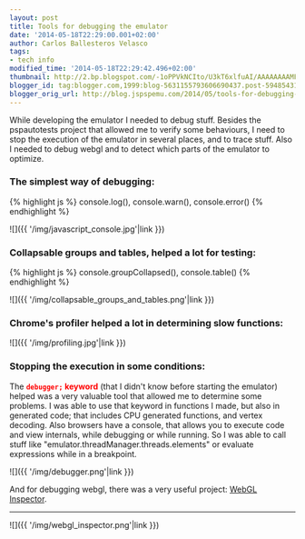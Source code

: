 ```yaml
---
layout: post
title: Tools for debugging the emulator
date: '2014-05-18T22:29:00.001+02:00'
author: Carlos Ballesteros Velasco
tags:
- tech info
modified_time: '2014-05-18T22:29:42.496+02:00'
thumbnail: http://2.bp.blogspot.com/-1oPPVkNCIto/U3kT6xlfuAI/AAAAAAAAMFI/FP5nyGuTCKQ/s72-c/javascript_console.jpg
blogger_id: tag:blogger.com,1999:blog-5631155793606690437.post-5948543100880518301
blogger_orig_url: http://blog.jspspemu.com/2014/05/tools-for-debugging-emulator.html
---
```


While developing the emulator I needed to debug stuff. Besides the pspautotests project that allowed me to verify some behaviours, I need to stop the execution of the emulator in several places, and to trace stuff. Also I needed to debug webgl and to detect which parts of the emulator to optimize.  

### The simplest way of debugging:
{% highlight js %}
console.log(), console.warn(), console.error()
{% endhighlight %}

![]({{ '/img/javascript_console.jpg'|link }})

<!--more-->

### Collapsable groups and tables, helped a lot for testing:

{% highlight js %}
console.groupCollapsed(), console.table()
{% endhighlight %}

![]({{ '/img/collapsable_groups_and_tables.png'|link }})

### Chrome's profiler helped a lot in determining slow functions:

![]({{ '/img/profiling.jpg'|link }})

### Stopping the execution in some conditions:

The **<span style="color: red;"><code>debugger;</code> keyword</span>** (that I didn't know before starting the emulator) helped was a very valuable tool that allowed me to determine some problems. I was able to use that keyword in functions I made, but also in generated code; that includes CPU generated functions, and vertex decoding. Also browsers have a console, that allows you to execute code and view internals, while debugging or while running. So I was able to call stuff like "emulator.threadManager.threads.elements" or evaluate expressions while in a breakpoint.

![]({{ '/img/debugger.png'|link }})

And for debugging webgl, there was a very useful project: [WebGL Inspector](http://benvanik.github.io/WebGL-Inspector/).

---

![]({{ '/img/webgl_inspector.png'|link }})
